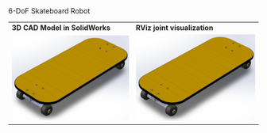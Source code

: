 ## 
6-DoF Skateboard Robot


<div align="center">
  <table>
    <tr>
      <td><b>3D CAD Model in SolidWorks</b></td>
      <td><b>RViz joint visualization</b></td>
    </tr>
    <tr>
      <td><img src="skateboard.png" width="400" alt="3D CAD Model in SolidWorks"/></td>
      <td><img src="skateboard.png" width="400" alt="RViz"/></td>
    </tr>
  </table>
</div>
